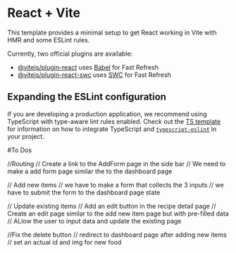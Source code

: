 # React + Vite

This template provides a minimal setup to get React working in Vite with HMR and some ESLint rules.

Currently, two official plugins are available:

- [@vitejs/plugin-react](https://github.com/vitejs/vite-plugin-react/blob/main/packages/plugin-react) uses [Babel](https://babeljs.io/) for Fast Refresh
- [@vitejs/plugin-react-swc](https://github.com/vitejs/vite-plugin-react/blob/main/packages/plugin-react-swc) uses [SWC](https://swc.rs/) for Fast Refresh

## Expanding the ESLint configuration

If you are developing a production application, we recommend using TypeScript with type-aware lint rules enabled. Check out the [TS template](https://github.com/vitejs/vite/tree/main/packages/create-vite/template-react-ts) for information on how to integrate TypeScript and [`typescript-eslint`](https://typescript-eslint.io) in your project.

#To Dos

//Routing
// Create a link to the AddForm page in the side bar
// We need to make a add form page similar the to the dashboard page

// Add new items
// we have to make a form that collects the 3 inputs
// we have to submit the form to the dashboard page state

// Update existing items
// Add an edit button in the recipe detail page
// Create an edit page similar to the add new item page but with pre-filled data
// ALlow the user to input data and update the existing page

//Fix the delete button
// redirect to dashboard page after adding new items
// set an actual id and img for new food